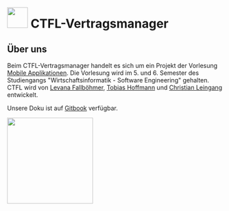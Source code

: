 # <img src="https://user-images.githubusercontent.com/57496350/150943492-d3499ff5-fc92-4efc-a9ee-dcfc4ebab8e0.jpg" width="48"> CTFL-Vertragsmanager

## Über uns
Beim CTFL-Vertragsmanager handelt es sich um ein Projekt der Vorlesung [Mobile Applikationen](https://github.com/michael-spengler/Entwicklung-mobiler-applikationen-p-f). Die Vorlesung wird im 5. und 6. Semester des Studiengangs "Wirtschaftsinformatik - Software Engineering" gehalten. CTFL wird von [Levana Fallböhmer](https://github.com/Levana-Fallboehmer), [Tobias Hoffmann](https://github.com/tobiashoffmann) und [Christian Leingang](https://github.com/MrChrisse) entwickelt.

Unsere Doku ist auf [Gitbook](https://christian-leingang.gitbook.io/untitled/) verfügbar.

<a href="https://play.google.com/store/apps/details?id=com.ctfl.ctfl_vertragsmanager"><img src="https://upload.wikimedia.org/wikipedia/commons/thumb/7/78/Google_Play_Store_badge_EN.svg/1200px-Google_Play_Store_badge_EN.svg.png" width="200"></img></a>
